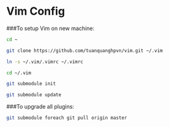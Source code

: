 # Vim Config

###To setup Vim on new machine:
```bash
cd ~
```

```bash
git clone https://github.com/tuanquanghpvn/vim.git ~/.vim
```

```bash
ln -s ~/.vim/.vimrc ~/.vimrc
```

```bash
cd ~/.vim
```

```bash
git submodule init
```

```bash
git submodule update
```

###To upgrade all plugins:
```bash
git submodule foreach git pull origin master
```
